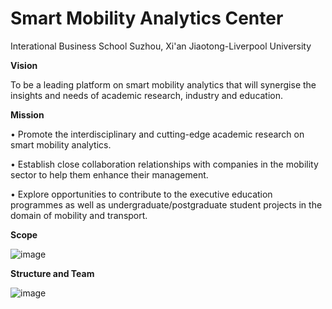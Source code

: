 # Smart Mobility Analytics Center 
Interational Business School Suzhou, Xi'an Jiaotong-Liverpool University


**Vision** 

To be a leading platform on smart mobility analytics that will synergise the insights and needs of academic research, industry and education. 


**Mission**

•	Promote the interdisciplinary and cutting-edge academic research on smart mobility analytics.

•	Establish close collaboration relationships with companies in the mobility sector to help them enhance their management.

•	Explore opportunities to contribute to the executive education programmes as well as undergraduate/postgraduate student projects in the domain of mobility and transport.


**Scope**

![image](https://user-images.githubusercontent.com/57204294/132978193-64bf5861-5c94-4dac-8ef6-d2e98b326b6f.png)


**Structure and Team**

![image](https://user-images.githubusercontent.com/57204294/132977690-9b3bd4b3-7fcd-40e3-971c-3673774aaaa8.png)


